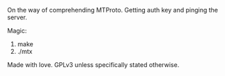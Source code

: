 On the way of comprehending MTProto.
Getting auth key and pinging the server.

Magic:

1. make
2. ./mtx

Made with love.
GPLv3 unless specifically stated otherwise.
